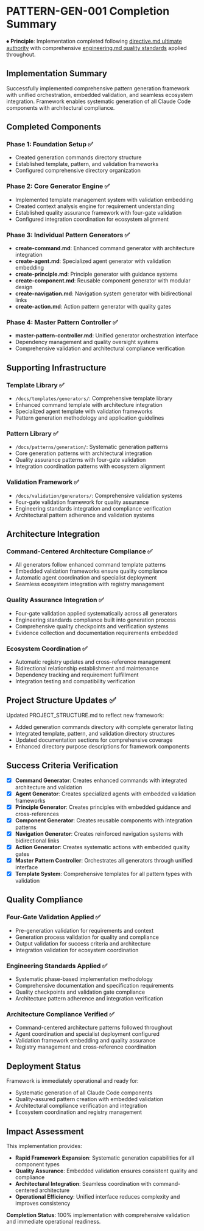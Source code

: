 
# PATTERN-GEN-001 Completion Summary

⏺ **Principle**: Implementation completed following [directive.md ultimate authority](../../../docs/principles/directive.md) with comprehensive [engineering.md quality standards](../../../docs/principles/engineering.md) applied throughout.

## Implementation Summary

Successfully implemented comprehensive pattern generation framework with unified orchestration, embedded validation, and seamless ecosystem integration. Framework enables systematic generation of all Claude Code components with architectural compliance.

## Completed Components

### Phase 1: Foundation Setup ✅
- Created generation commands directory structure
- Established template, pattern, and validation frameworks
- Configured comprehensive directory organization

### Phase 2: Core Generator Engine ✅
- Implemented template management system with validation embedding
- Created context analysis engine for requirement understanding
- Established quality assurance framework with four-gate validation
- Configured integration coordination for ecosystem alignment

### Phase 3: Individual Pattern Generators ✅
- **create-command.md**: Enhanced command generator with architecture integration
- **create-agent.md**: Specialized agent generator with validation embedding
- **create-principle.md**: Principle generator with guidance systems
- **create-component.md**: Reusable component generator with modular design
- **create-navigation.md**: Navigation system generator with bidirectional links
- **create-action.md**: Action pattern generator with quality gates

### Phase 4: Master Pattern Controller ✅
- **master-pattern-controller.md**: Unified generator orchestration interface
- Dependency management and quality oversight systems
- Comprehensive validation and architectural compliance verification

## Supporting Infrastructure

### Template Library ✅
- `/docs/templates/generators/`: Comprehensive template library
- Enhanced command template with architecture integration
- Specialized agent template with validation frameworks
- Pattern generation methodology and application guidelines

### Pattern Library ✅
- `/docs/patterns/generation/`: Systematic generation patterns
- Core generation patterns with architectural integration
- Quality assurance patterns with four-gate validation
- Integration coordination patterns with ecosystem alignment

### Validation Framework ✅
- `/docs/validation/generators/`: Comprehensive validation systems
- Four-gate validation framework for quality assurance
- Engineering standards integration and compliance verification
- Architectural pattern adherence and validation systems

## Architecture Integration

### Command-Centered Architecture Compliance ✅
- All generators follow enhanced command template patterns
- Embedded validation frameworks ensure quality compliance
- Automatic agent coordination and specialist deployment
- Seamless ecosystem integration with registry management

### Quality Assurance Integration ✅
- Four-gate validation applied systematically across all generators
- Engineering standards compliance built into generation process
- Comprehensive quality checkpoints and verification systems
- Evidence collection and documentation requirements embedded

### Ecosystem Coordination ✅
- Automatic registry updates and cross-reference management
- Bidirectional relationship establishment and maintenance
- Dependency tracking and requirement fulfillment
- Integration testing and compatibility verification

## Project Structure Updates ✅

Updated PROJECT_STRUCTURE.md to reflect new framework:
- Added generation commands directory with complete generator listing
- Integrated template, pattern, and validation directory structures
- Updated documentation sections for comprehensive coverage
- Enhanced directory purpose descriptions for framework components

## Success Criteria Verification

- [x] **Command Generator**: Creates enhanced commands with integrated architecture and validation
- [x] **Agent Generator**: Creates specialized agents with embedded validation frameworks
- [x] **Principle Generator**: Creates principles with embedded guidance and cross-references
- [x] **Component Generator**: Creates reusable components with integration patterns
- [x] **Navigation Generator**: Creates reinforced navigation systems with bidirectional links
- [x] **Action Generator**: Creates systematic actions with embedded quality gates
- [x] **Master Pattern Controller**: Orchestrates all generators through unified interface
- [x] **Template System**: Comprehensive templates for all pattern types with validation

## Quality Compliance

### Four-Gate Validation Applied ✅
- Pre-generation validation for requirements and context
- Generation process validation for quality and compliance
- Output validation for success criteria and architecture
- Integration validation for ecosystem coordination

### Engineering Standards Applied ✅
- Systematic phase-based implementation methodology
- Comprehensive documentation and specification requirements
- Quality checkpoints and validation gate compliance
- Architecture pattern adherence and integration verification

### Architecture Compliance Verified ✅
- Command-centered architecture patterns followed throughout
- Agent coordination and specialist deployment configured
- Validation framework embedding and quality assurance
- Registry management and cross-reference coordination

## Deployment Status

Framework is immediately operational and ready for:
- Systematic generation of all Claude Code components
- Quality-assured pattern creation with embedded validation
- Architectural compliance verification and integration
- Ecosystem coordination and registry management

## Impact Assessment

This implementation provides:
- **Rapid Framework Expansion**: Systematic generation capabilities for all component types
- **Quality Assurance**: Embedded validation ensures consistent quality and compliance
- **Architectural Integration**: Seamless coordination with command-centered architecture
- **Operational Efficiency**: Unified interface reduces complexity and improves consistency

**Completion Status**: 100% implementation with comprehensive validation and immediate operational readiness.
